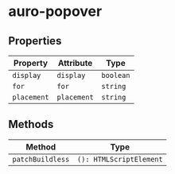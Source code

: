# auro-popover

## Properties

| Property    | Attribute   | Type      |
|-------------|-------------|-----------|
| `display`   | `display`   | `boolean` |
| `for`       | `for`       | `string`  |
| `placement` | `placement` | `string`  |

## Methods

| Method           | Type                    |
|------------------|-------------------------|
| `patchBuildless` | `(): HTMLScriptElement` |
